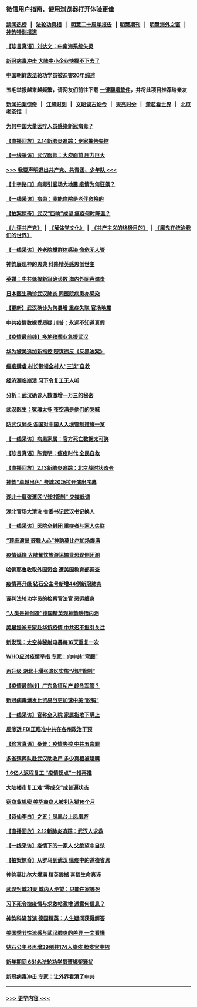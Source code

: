 ### [微信用户指南，使用浏览器打开体验更佳](https://github.com/gfw-breaker/banned-news1/blob/master/indexes/wechat-guide.md?t=0)
#### [禁闻热榜](热点新闻.md?t=0)  &nbsp;&nbsp;|&nbsp;&nbsp; [法轮功真相](https://github.com/gfw-breaker/truth/blob/master/README.md?t=0) &nbsp;&nbsp;|&nbsp;&nbsp; [明慧二十周年报告](https://github.com/gfw-breaker/mh-reports/blob/master/README.md?t=0) &nbsp;&nbsp;|&nbsp;&nbsp;[明慧期刊](https://github.com/gfw-breaker/mh-qikan) &nbsp;&nbsp;|&nbsp;&nbsp; [明慧海外之窗](https://github.com/gfw-breaker/mh-news/blob/master/README.md?t=0) &nbsp;&nbsp;|&nbsp;&nbsp; [神韵特别报道](https://github.com/gfw-breaker/mh-news/blob/master/shenyun.md?t=0)
#### [【珍言真语】刘达文：中南海系统失灵](../pages/nf4514/n11869465.md?t=02150233) 
#### [新冠病毒冲击 大陆中小企业快撑不下去了](../pages/nf4514/n11869259.md?t=02150233) 
#### [中国朝鲜族法轮功学员被迫害20年综述](../pages/nf4514/n11846618.md?t=02150233) 
#### 五毛举报越来越频繁，请网友们前往下载 [一键翻墙软件](https://github.com/gfw-breaker/ssr-accounts)，并将此项目推荐给亲友
#### [新闻拍案惊奇](https://github.com/gfw-breaker/banned-news1/blob/master/pages/link4.md) &nbsp;&nbsp;|&nbsp;&nbsp; [江峰时刻](https://github.com/gfw-breaker/banned-news1/blob/master/pages/link4.md) &nbsp;&nbsp;|&nbsp;&nbsp; [文昭谈古论今](https://github.com/gfw-breaker/banned-news1/blob/master/pages/link4.md) &nbsp;&nbsp;|&nbsp;&nbsp; [天亮时分](https://github.com/gfw-breaker/banned-news1/blob/master/pages/link4.md) &nbsp;&nbsp;|&nbsp;&nbsp; [萧茗看世界](https://github.com/gfw-breaker/banned-news1/blob/master/pages/link4.md) &nbsp;&nbsp;|&nbsp;&nbsp; [北京老茶馆](https://github.com/gfw-breaker/banned-news1/blob/master/pages/link4.md) &nbsp;&nbsp;|&nbsp;&nbsp; 
#### [为何中国大量医疗人员感染新冠病毒？](../pages/nf4514/n11869001.md?t=02150233) 
#### [【直播回放】2.14新肺炎追踪：专家警告失控](../pages/nf4514/n11868930.md?t=02150233) 
#### [【一线采访】武汉医师：大疫面前 压力巨大](../pages/nf4514/n11868829.md?t=02150233) 
#### [>>> 我要声明退出共产党、共青团、少年队 <<<](https://github.com/begood0513/goodnews/blob/master/quit/letter.md) 
#### [【十字路口】病毒引官场大地震 疫情为何狂飙？](../pages/nf4514/n11867660.md?t=02150233) 
#### [【一线采访】病患：我能住院是老伴命换的](../pages/nf4514/n11867769.md?t=02150233) 
#### [【拍案惊奇】武汉“巨响”成谜 瘟疫何时降温？](../pages/nf4514/n11867555.md?t=02150233) 
#### [《九评共产党》](https://github.com/begood0513/9ping.md/blob/master/README.md) &nbsp;|&nbsp; [《解体党文化》](../../../../jtdwh.md/blob/master/README.md)  &nbsp;|&nbsp; [《共产主义的终极目的》](../../../../gczydzjmd.md/blob/master/README.md) &nbsp;|&nbsp; [《魔鬼在统治我们的世界》](../../../../mgztzwmdsj.md/blob/master/README.md) 
#### [【一线采访】养老院爆群体感染 命危无人管](../pages/nf4514/n11868341.md?t=02150233) 
#### [神韵展现神的恩典 科隆精英感恩创世主](../pages/nf4514/n11867850.md?t=02150233) 
#### [英媒：中共低报新冠确诊数 海内外同声谴责](../pages/nf4514/n11867421.md?t=02150233) 
#### [日本医生确诊武汉肺炎 同医院病患亦感染](../pages/nf4514/n11867779.md?t=02150233) 
#### [【更新】武汉确诊为何暴增 重症失联 官场地震](../pages/nf4514/n11801312.md?t=02150233) 
#### [中共疫情数据受质疑 川普：永远不知道真假](../pages/nf4514/n11867195.md?t=02150233) 
#### [【疫情最前线】多地殡葬业急援武汉](../pages/nf4514/n11866914.md?t=02150233) 
#### [华为被美追加新指控 密谋违反《反黑法案》](../pages/nf4514/n11867191.md?t=02150233) 
#### [瘟疫肆虐 村长带领全村人“三退”自救](../pages/nf4514/n11861714.md?t=02150233) 
#### [经济濒临崩溃 习下令复工无人听](../pages/nf4514/n11867269.md?t=02150233) 
#### [分析：武汉确诊人数激增一万三的秘密](../pages/nf4514/n11866187.md?t=02150233) 
#### [武汉医生：冤魂太多 夜空满是他们的哭喊](../pages/nf4514/n11867107.md?t=02150233) 
#### [防武汉肺炎 各国对中国人入境管制措施一览](../pages/nf4514/n11838726.md?t=02150233) 
#### [【一线采访】病患家属：官方死亡数据太可笑](../pages/nf4514/n11866840.md?t=02150233) 
#### [【珍言真语】陈竟明：瘟疫时代 全民自救](../pages/nf4514/n11866765.md?t=02150233) 
#### [【直播回放】2.13新肺炎追踪：北京战时状态令](../pages/nf4514/n11866261.md?t=02150233) 
#### [神韵“卓越出色” 费城20场拉开演出序幕](../pages/nf4514/n11866232.md?t=02150233) 
#### [湖北十堰张湾区“战时管制” 央媒低调](../pages/nf4514/n11866013.md?t=02150233) 
#### [湖北官场大清洗 省委书记武汉书记换人](../pages/nf4514/n11865112.md?t=02150233) 
#### [【一线采访】医院全封闭 重症者与家人失联](../pages/nf4514/n11864778.md?t=02150233) 
#### [“顶级演出 鼓舞人心”神韵莫比尔加场爆满](../pages/nf4514/n11865855.md?t=02150233) 
#### [疫情延烧 大陆餐饮旅游运输业恐现倒闭潮](../pages/nf4514/n11865608.md?t=02150233) 
#### [哈佛耶鲁收取外国资金 遭美国教育部调查](../pages/nf4514/n11864950.md?t=02150233) 
#### [疫情再升级 钻石公主号新增44例新冠肺炎](../pages/nf4514/n11865033.md?t=02150233) 
#### [诬判法轮功学员的检察官法官 恶运缠身](../pages/nf4514/n11864380.md?t=02150233) 
#### [“人类是神创造”德国精英观神韵感悟内涵](../pages/nf4514/n11865185.md?t=02150233) 
#### [美屡提派专家赴华抗疫情 中共迟不批引关注](../pages/nf4514/n11864719.md?t=02150233) 
#### [新发现：太空神秘射电暴每16天重复一次](../pages/nf4514/n11864923.md?t=02150233) 
#### [WHO应对疫情举措 专家：向中共“弯腰”](../pages/nf4514/n11864727.md?t=02150233) 
#### [再升级 湖北十堰张湾区实施“战时管制”](../pages/nf4514/n11864771.md?t=02150233) 
#### [【疫情最前线】广东急征私产 趁危军管？](../pages/nf4514/n11864205.md?t=02150233) 
#### [新冠病毒爆发比贸易战更加速中美“脱钩”](../pages/nf4514/n11864470.md?t=02150233) 
#### [【一线采访】官称全入院 家属指欺下瞒上](../pages/nf4514/n11864466.md?t=02150233) 
#### [反渗透 FBI正瞄准中共在各州政治干预](../pages/nf4514/n11864300.md?t=02150233) 
#### [【珍言真语】桑普：疫情失控 中共五宗罪](../pages/nf4514/n11864157.md?t=02150233) 
#### [多省殡葬队赴武汉助收尸 多少真相被隐瞒](../pages/nf4514/n11864132.md?t=02150233) 
#### [1.6亿人返程复工 “疫情拐点”一推再推](../pages/nf4514/n11864186.md?t=02150233) 
#### [大陆楼市复工难“零成交”成普遍状态](../pages/nf4514/n11864106.md?t=02150233) 
#### [窃商业机密 美华裔商人被判入狱16个月](../pages/nf4514/n11863911.md?t=02150233) 
#### [【诗仙李白】之五：凤凰台上凤凰游](../pages/nf4514/n11825542.md?t=02150233) 
#### [【直播回放】2.12新肺炎追踪：武汉人求救](../pages/nf4514/n11863579.md?t=02150233) 
#### [【一线采访】疫情下的一家人 父绝望中自杀](../pages/nf4514/n11862799.md?t=02150233) 
#### [【拍案惊奇】从罗马到武汉 瘟疫中的道德省思](../pages/nf4514/n11862534.md?t=02150233) 
#### [神韵莫比尔大爆满 精英震撼 喜悟生命真谛](../pages/nf4514/n11863143.md?t=02150233) 
#### [武汉封城21天 城内人绝望：只能在家等死](../pages/nf4514/n11863041.md?t=02150233) 
#### [习下死令控疫情与求救帖激增 透露何信息？](../pages/nf4514/n11862416.md?t=02150233) 
#### [神韵科隆首演 德国精英：人生疑问获得解答](../pages/nf4514/n11862993.md?t=02150233) 
#### [美国季节性流感与武汉肺炎的差异 一文看懂](../pages/nf4514/n11862428.md?t=02150233) 
#### [钻石公主号再增39例共174人染疫 检疫官中招](../pages/nf4514/n11862422.md?t=02150233) 
#### [新年期间 651名法轮功学员遭绑架骚扰](../pages/nf4514/n11860941.md?t=02150233) 
#### [新冠病毒冲击 专家：让外界看清了中共](../pages/nf4514/n11862280.md?t=02150233) 

----
#### [ >>> 更早内容 <<< ](../indexes/nf4514-earlier.md)
